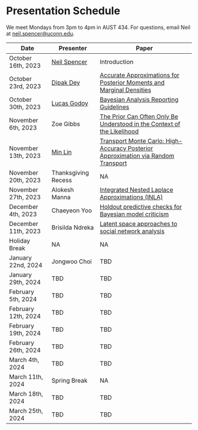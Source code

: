 # Presentation Schedule


We meet Mondays from 3pm to 4pm in AUST 434. For questions, email Neil at neil.spencer@uconn.edu. 

| Date               | Presenter |                    Paper |
| -------- | ------- | -------|
| October 16th, 2023  | [Neil Spencer](https://sites.google.com/site/neilarchspencer/)      | Introduction|
| October 23rd, 2023  | [Dipak Dey](http://merlot.stat.uconn.edu/~dey/)    | [Accurate Approximations for Posterior Moments and Marginal Densities](https://www.tandfonline.com/doi/abs/10.1080/01621459.1986.10478240)|
| October 30th, 2023  | [Lucas Godoy](https://lcgodoy.me)     | [Bayesian Analysis Reporting Guidelines](https://www.nature.com/articles/s41562-021-01177-7)|
| November 6th, 2023 | Zoe Gibbs | [The Prior Can Often Only Be Understood in the Context of the Likelihood](https://www.mdpi.com/1099-4300/19/10/555)|
| November 13th, 2023 | [Min Lin](https://minlinstat.github.io/) | [Transport Monte Carlo: High-Accuracy Posterior Approximation via Random Transport](https://doi.org/10.1080/01621459.2021.2003201)|
| November 20th, 2023 | Thanksgiving Recess   | NA|
| November 27th, 2023 | Alokesh Manna   | [Integrated Nested Laplace Approximations (INLA)](https://arxiv.org/pdf/1907.01248.pdf)|
| December 4th, 2023  | Chaeyeon Yoo   | [Holdout predictive checks for Bayesian model criticism](https://www.gemma-moran.com/publications/10203-holdout-predictive-checks-for-bayesian-model-criticism-previously-population-predictive-checks)|
| December 11th, 2023 | Brisilda Ndreka  | [Latent space approaches to social network analysis](https://www.tandfonline.com/doi/abs/10.1198/016214502388618906)|
| Holiday Break | NA | NA|
| January 22nd, 2024 | Jongwoo Choi | TBD|
| January 29th, 2024 | TBD | TBD|
| February 5th, 2024 | TBD | TBD|
| February 12th, 2024| TBD | TBD|
| February 19th, 2024| TBD | TBD|
| February 26th, 2024| TBD | TBD|
| March 4th, 2024| TBD | TBD|
| March 11th, 2024| Spring Break | NA|
| March 18th, 2024| TBD | TBD|
| March 25th, 2024| TBD | TBD|
